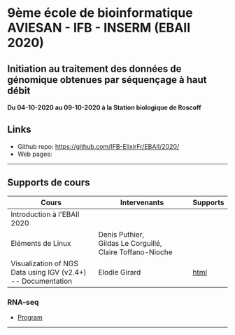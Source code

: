 
# 9ème école de bioinformatique AVIESAN - IFB - INSERM (EBAII 2020)

## Initiation au traitement des données de génomique obtenues par séquençage à haut débit

**Du 04-10-2020 au 09-10-2020 à la Station biologique de Roscoff**


## Links

- Github repo: <https://github.com/IFB-ElixirFr/EBAII/2020/>
- Web pages: 


****

## Supports de cours


| Cours | Intervenants | Supports |
|----------------------------------|--------------|----------|
| Introduction à l'EBAII 2020 |  |  |
| Eléments de Linux | Denis Puthier, Gildas Le Corguillé, Claire Toffano-Nioche | |
| Visualization of NGS Data using IGV (v2.4+) -- Documentation | Elodie Girard | [html](IGV/IGV.html) |


### RNA-seq

- [Program](RNA-seq/)

*****
